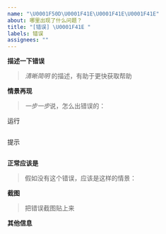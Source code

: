 ```yaml
---
name: "\U0001F50D\U0001F41E\U0001F41E\U0001F41E"
about: 哪里出现了什么问题？
title: "[错误] \U0001F41E "
labels: 错误
assignees: ""
---
```


**描述一下错误**

> _清晰简明_ 的描述，有助于更快获取帮助

**情景再现**

> *一步一步*说，怎么出错误的：

运行

```sh

```

提示

```sh

```

**正常应该是**

> 假如没有这个错误，应该是这样的情景：

**截图**

> 把错误截图贴上来

**其他信息**
